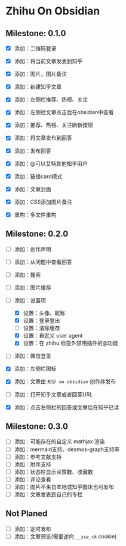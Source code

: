 # Zhihu On Obsidian

## Milestone: 0.1.0

- [x] 添加：二维码登录
- [x] 添加：将当前文章发表到知乎
- [x] 添加：图片，图片备注
- [x] 添加：新建知乎文章
- [x] 添加：左侧栏推荐、热榜、关注
- [x] 添加：左侧栏文章点击后在obsidian中查看
- [x] 添加：推荐、热榜、关注刷新按钮
- [x] 添加：将文章发布到回答
- [x] 添加：发布回答
- [x] 添加：@可以艾特其他知乎用户
- [x] 添加：链接card模式
- [x] 添加：文章封面
- [x] 添加：CSS添加图片备注
- [x] 重构：多文件重构


## Milestone: 0.2.0

- [ ] 添加：创作声明
- [ ] 添加：从问题中查看回答
- [ ] 添加：搜索
- [ ] 添加：图片缓存
- [ ] 添加：设置项
	- [x] 设置：头像、昵称
	- [x] 设置：登录登出
	- [ ] 设置：清除缓存
	- [x] 设置：自定义 user agent
	- [x] 设置：在 zhihu 标签外禁用插件的@功能
- [ ] 添加：微信登录
- [x] 添加：左侧栏图标
- [x] 添加：文章由 `知乎 on obsidian` 创作并发布
- [ ] 添加：打开知乎文章或者回答URL
- [x] 添加：点击左侧栏的回答或文章后在知乎已读


## Milestone: 0.3.0

- [ ] 添加：可能存在的自定义 mathjax 渲染
- [ ] 添加：mermaid支持、desmos-graph支持等
- [ ] 添加：参考文献支持
- [ ] 添加：附件支持
- [ ] 添加：状态栏显示点赞数、收藏数
- [ ] 添加：评论查看
- [ ] 添加：图片不来自本地或知乎图床也可发布
- [ ] 添加：文章发表到自己的专栏

## Not Planed

- [ ] 添加：定时发布
- [ ] 添加：文章预览(需要逆向 `__zse_ck` cookie)
